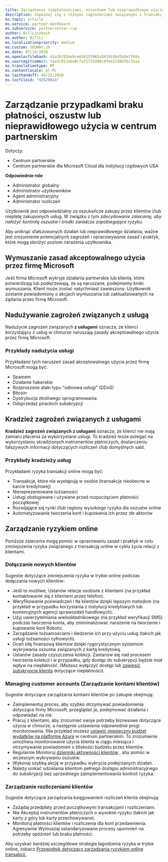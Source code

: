 ```yaml
---
title: Zarządzanie niepłatnościami, oszustwem lub nieprawidłowym użyciem
description: Zapoznaj się z różnymi zagrożeniami związanymi z transakcjami online i najlepszymi rozwiązaniami związanymi z zarządzaniem ryzykiem i ich eliminowaniem w centrum partnerskim.
ms.topic: article
ms.service: partner-dashboard
ms.subservice: partnercenter-csp
author: BillLinzbach
ms.author: BillLi
ms.localizationpriority: medium
ms.custom: SEOMAY.20
ms.date: 07/14/2020
ms.openlocfilehash: 43a35f91be9ce656157065a3d19b3643ddeff68a
ms.sourcegitcommit: 51e3c912eba8cfa72733206c0fee22386fbc34aa
ms.translationtype: MT
ms.contentlocale: pl-PL
ms.lasthandoff: 09/22/2020
ms.locfileid: "92529814"
---
```

# <a name="managing-non-payment-fraud-or-misuse-in-partner-center"></a>Zarządzanie przypadkami braku płatności, oszustw lub nieprawidłowego użycia w centrum partnerskim

Dotyczy:

- Centrum partnerskie
- Centrum partnerskie dla Microsoft Cloud dla instytucji rządowych USA

**Odpowiednie role**
- Administrator globalny
- Administrator użytkowników
- Agent administracyjny
- Administrator rozliczeń

Użytkownik jest odpowiedzialny za oszukańcze zakupy przez klientów i/lub niepłatę zakupionych usług. W związku z tym *zdecydowanie zalecamy, aby nałożyć kontrolę oszustw i środki zaradcze zapobiegające ryzyku*.

Aby uniknąć sfałszowanych działań lub nieprawidłowego działania, ważne jest zrozumienie potencjalnych zagrożeń i opracowywanie zasad i praktyk, które mogą obniżyć poziom narażenia użytkownika.

## <a name="enforcement-of-microsoft-acceptable-use-policy"></a>Wymuszanie zasad akceptowalnego użycia przez firmę Microsoft

Jeśli firma Microsoft wykryje działania partnerskie lub klienta, które potwierdzają lub podejrzewają, że są naruszane, podejmiemy kroki wymuszania. Klient może zostać natychmiast zawieszony. Użytkownik zostanie powiadomiony o akcjach wymuszania lub zaktualizowanych na żądania przez firmę Microsoft.

## <a name="abuse-of-service-risks"></a>Nadużywanie zagrożeń związanych z usługą

Nadużycie zagrożeń związanych **z usługami** oznacza, że klienci korzystający z usług w chmurze naruszają zasady akceptowalnego użycia przez firmę Microsoft.

### <a name="examples-of-abuse-of-service"></a>Przykłady nadużycia usługi

Przykładami tych naruszeń zasad akceptowalnego użycia przez firmę Microsoft mogą być:

- Spamem
- Działanie hakerskie
- Rozproszone ataki typu "odmowa usługi" (DDoS)
- Bitcoin
- Dystrybucja złośliwego oprogramowania
- Odsprzedaż pirackich subskrypcji

## <a name="theft-of-service-risks"></a>Kradzież zagrożeń związanych z usługami

**Kradzież zagrożeń związanych z usługami** oznacza, że klienci nie mają zamiaru płacenia za wykorzystane usługi. To kradzież może polegać na wykorzystaniu skradzionych instrumentów płatniczych, dostarczeniu fałszywych informacji dotyczących rozliczeń i/lub domyślnych sald.

### <a name="examples-of-service-theft"></a>Przykłady kradzieży usług

Przykładami ryzyka transakcji online mogą być:

- Transakcje, które nie występują w osobie (transakcje nieobecne w karcie kredytowej)
- Niereprezentowane tożsamości
- Usługi obsługiwane i używane przed rozpoczęciem płatności początkowej
- Rozwijające się rynki i/lub regiony wysokiego ryzyka dla oszustw online
- Automatyzowanie tworzenia kont i kupowania ich przez złe aktorów

## <a name="managing-online-risk"></a>Zarządzanie ryzykiem online

Poniższe zalecenia mogą pomóc w opracowaniu zasad i praktyk w celu zmniejszenia ryzyka związanego z transakcją online w cyklu życia relacji z klientami.

### <a name="onboarding-new-customers"></a>Dołączanie nowych klientów

Sugestie dotyczące zmniejszenia ryzyka w trybie online podczas dołączania nowych klientów:

- Jeśli to możliwe, Ustanów relacje osobiste z klientami (na przykład kontaktowanie się z klientami przez telefon).
- Weryfikowanie poświadczeń i tła klientów dzięki lepszym metodom (na przykład w przypadku korzystania z instytucji kredytowych lub komercyjnych agencji sprawozdań handlowych).
- Użyj uwierzytelniania wieloskładnikowego (na przykład weryfikacji SMS) podczas tworzenia konta, aby zminimalizować narażenie na tworzenie i kupowanie kont Robotic.
- Zarządzanie tożsamościami i śledzenie ich przy użyciu usług (takich jak usługi tożsamości cyfrowych).
- Oceń siłę finansową klientów dzięki rygorystycznym systemom wykrywania oszustw związanych z kartą kredytową.
- Ustanów zasady czyszczenia kolekcji. Zastanów się nad procesem tworzenia kolekcji i w przypadku, gdy dostęp do subskrypcji będzie miał wpływ na niepłatność. (Możesz wyłączyć dostęp lub [zawiesić subskrypcje klienta](create-a-new-subscription.md#suspend-a-subscription) dotyczące niepłatności).

### <a name="managing-customer-accounts"></a>Managing customer accounts (Zarządzanie kontami klientów)

Sugestie dotyczące zarządzania kontami klientów po zakupie obejmują:

- Zaimplementuj proces, aby szybko otrzymywać powiadomienia dotyczące firmy Microsoft, przeglądać je, podejmować działania i odpowiadać na nie.
- Pracuj z klientami, aby zrozumieć swoje potrzeby biznesowe dotyczące użycia w chmurze, a następnie ustawienia odpowiednie progi monitorowania. (Na przykład możesz [ustawić miesięczny budżet wydatków na platformę Azure](set-an-azure-spending-budget-for-your-customers.md) w centrum partnerskim. To zrozumienie umożliwia monitorowanie użycia klienta w ciągu miesiąca i otrzymywanie powiadomień o bliskości budżetu przez klientów.
- Regularnie Monitoruj [dzienniki aktywności klientów](activity-logs.md) , aby pomóc w wczesnym wykrywaniu oszustw.
- Wykonaj szybką akcję w przypadku wykrycia podejrzanych działań.
- Należy unikać udzielania klientom pełnego dostępu administracyjnego do subskrypcji bez uprzedniego zaimplementowania kontroli ryzyka.

### <a name="managing-customer-billing"></a>Zarządzanie rozliczeniami klientów

Sugestie dotyczące zarządzania księgowaniem rozliczeń klienta obejmują:

- Zażądaj przedpłaty przed początkowymi transakcjami i rozliczeniami.
- Nie Akceptuj instrumentów płatniczych o wysokim ryzyku (takich jak karty z góry lub karty przechowywane).
- Monitoruj płatności klientów i rozliczenia dla kont przedawnienia. Agresywnie Wymuszaj ustandaryzowane procesy upomnień na potrzeby opóźnień lub braku płatności.

Aby uzyskać bardziej szczegółowe strategie łagodzenia ryzyka w trybie online, zobacz [Przewodnik dotyczący zarządzania ryzykiem online transakcji.](https://query.prod.cms.rt.microsoft.com/cms/api/am/binary/RE4Bhtt)
